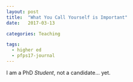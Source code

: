 ```yaml
---
layout: post
title:  "What You Call Yourself is Important"
date:   2017-03-13

categories: Teaching

tags:
  - higher ed
  - pfps17-journal
---
```


I am a PhD *Student*, not a candidate... yet.
